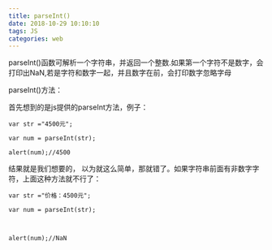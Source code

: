 ```yaml
---
title: parseInt()
date: 2018-10-29 10:10:10
tags: JS
categories: web
---
```


parseInt()函数可解析一个字符串，并返回一个整数.如果第一个字符不是数字，会打印出NaN,若是字符和数字一起，并且数字在前，会打印数字忽略字母

parseInt()方法：

 首先想到的是js提供的parseInt方法，例子：

```
var str ="4500元";

var num = parseInt(str);

alert(num);//4500
```
<!-- more -->
 结果就是我们想要的， 以为就这么简单，那就错了。如果字符串前面有非数字字符，上面这种方法就不行了：

```
var str ="价格：4500元";

var num = parseInt(str);

    

alert(num);//NaN
```

